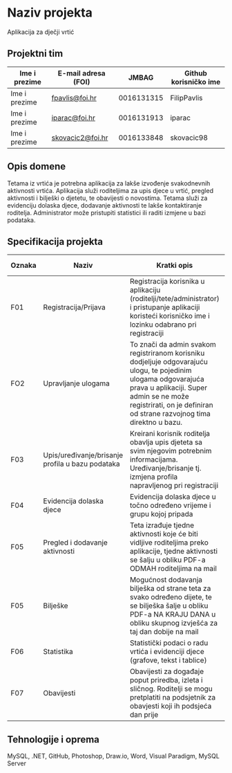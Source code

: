 # Naziv projekta
Aplikacija za dječji vrtić

## Projektni tim

Ime i prezime | E-mail adresa (FOI) |    JMBAG   | Github korisničko ime
------------  | ------------------- | ---------- | ---------------------
Ime i prezime | fpavlis@foi.hr      | 0016131315 | FilipPavlis
Ime i prezime | iparac@foi.hr       | 0016131913 | iparac
Ime i prezime | skovacic2@foi.hr    | 0016133848 | skovacic98


## Opis domene
Tetama iz vrtića je potrebna aplikacija za lakše izvođenje svakodnevnih aktivnosti vrtića. Aplikacija služi roditeljima za upis djece u vrtić, pregled aktivnosti i bilješki o djetetu, te obavijesti o novostima. Tetama služi za evidenciju dolaska djece, dodavanje aktivnosti te lakše kontaktiranje roditelja. Administrator može pristupiti statistici ili raditi izmjene u bazi podataka.

## Specifikacija projekta

Oznaka | Naziv | Kratki opis | Odgovorni član tima
------ | ----- | ----------- | -------------------
F01 | Registracija/Prijava | Registracija korisnika u aplikaciju (roditelji/tete/administrator) i pristupanje aplikaciji koristeći korisničko ime i lozinku odabrano pri registraciji  | Filip Pavliš
FO2 | Upravljanje ulogama | To znači da admin svakom registriranom korisniku dodjeljuje odgovarajuću ulogu, te pojedinim ulogama odgovarajuća prava u aplikaciji. Super admin se ne može registrirati, on je definiran od strane razvojnog tima direktno u bazu. |Ivan Jure Parać
F03 | Upis/uređivanje/brisanje profila u bazu podataka | Kreirani korisnik roditelja obavlja upis djeteta sa svim njegovim potrebnim informacijama. Uređivanje/brisanje tj. izmjena profila napravljenog pri registraciji| Filip Pavliš
F04 | Evidencija dolaska djece | Evidencija dolaska djece u točno određeno vrijeme i grupu kojoj pripada | Ivan Jure Parać
F05 | Pregled i dodavanje aktivnosti | Teta izrađuje tjedne aktivnosti koje će biti vidljive roditeljima preko aplikacije, tjedne aktivnosti se šalju u obliku PDF-a ODMAH roditeljima na mail | Silvio Kovačić
F05 | Bilješke | Mogućnost dodavanja bilješka od strane teta za svako određeno dijete, te se bilješka šalje u obliku PDF-a NA KRAJU DANA u obliku skupnog izvješća za taj dan dobije na mail| Ivan Jure Parać
F06 | Statistika | Statistički podaci o radu vrtića i evidenciji djece (grafove, tekst i tablice) | Silvio Kovačić
F07 | Obavijesti | Obavijesti za događaje poput priredba, izleta i sličnog. Roditelji se mogu pretplatiti na podsjetnik za obavjesti koji ih podsjeća dan prije | Silvio Kovačić, Filip Pavliš



## Tehnologije i oprema

MySQL, .NET, GitHub, Photoshop, Draw.io, Word, Visual Paradigm, MySQL Server
